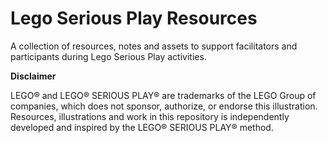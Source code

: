 # Lego Serious Play Resources
A collection of resources, notes and assets to support facilitators and participants during Lego Serious Play activities.


**Disclaimer**

LEGO® and LEGO® SERIOUS PLAY® are trademarks of the LEGO Group of companies, which does not sponsor, authorize, or endorse this illustration.  Resources, illustrations and work in this repository is independently developed and inspired by the LEGO® SERIOUS PLAY® method. 
